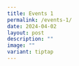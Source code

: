 ```yaml
---
title: Events 1
permalink: /events-1/
date: 2024-04-02
layout: post
description: ""
image: ""
variant: tiptap
---
```

